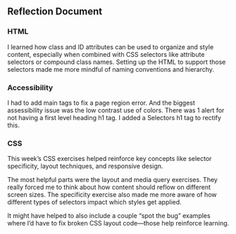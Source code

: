 ## Reflection Document

### HTML

I learned how class and ID attributes can be used to organize and style content, especially when combined with CSS selectors like attribute selectors or compound class names. Setting up the HTML to support those selectors made me more mindful of naming conventions and hierarchy.

### Accessibility

I had to add main tags to fix a page region error. And the biggest assessibility issue was the low contrast use of colors.
There was 1 alert for not having a first level heading h1 tag.  I added a Selectors h1 tag to rectify this.

### CSS

This week’s CSS exercises helped reinforce key concepts like selector specificity, layout techniques, and responsive design. 

The most helpful parts were the layout and media query exercises. They really forced me to think about how content should reflow on different screen sizes. The specificity exercise also made me more aware of how different types of selectors impact which styles get applied.

It might have helped to also include a couple “spot the bug” examples where I’d have to fix broken CSS layout code—those help reinforce learning.
